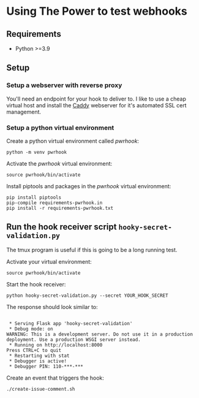 # Using The Power to test webhooks

## Requirements

- Python >=3.9

## Setup
### Setup a webserver with reverse proxy

You'll need an endpoint for your hook to deliver to. I like to use a cheap virtual host and install the [Caddy](https://caddyserver.com/docs/) webserver for it's automated SSL cert management.

### Setup a python virtual environment
Create a python virtual environment called *pwrhook*:
```shell
python -m venv pwrhook
```

Activate the *pwrhook* virtual environment:
```shell
source pwrhook/bin/activate
```

Install piptools and packages in the *pwrhook* virtual environment:
```shell
pip install piptools
pip-compile requirements-pwrhook.in
pip install -r requirements-pwrhook.txt
```

## Run the hook receiver script `hooky-secret-validation.py`
The tmux program is useful if this is going to be a long running test.

Activate your virtual environment:

```shell
source pwrhook/bin/activate
```

Start the hook receiver:

```shell
python hooky-secret-validation.py --secret YOUR_HOOK_SECRET
```

The response should look similar to:

```shell

 * Serving Flask app 'hooky-secret-validation'
 * Debug mode: on
WARNING: This is a development server. Do not use it in a production deployment. Use a production WSGI server instead.
 * Running on http://localhost:8000
Press CTRL+C to quit
 * Restarting with stat
 * Debugger is active!
 * Debugger PIN: 110-***-***

```

Create an event that triggers the hook:

```
./create-issue-comment.sh
```



